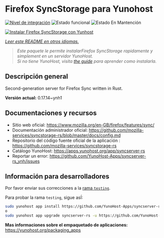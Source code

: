 <!--
Este archivo README esta generado automaticamente<https://github.com/YunoHost/apps/tree/master/tools/readme_generator>
No se debe editar a mano.
-->

# Firefox SyncStorage para Yunohost

[![Nivel de integración](https://dash.yunohost.org/integration/syncserver-rs.svg)](https://ci-apps.yunohost.org/ci/apps/syncserver-rs/) ![Estado funcional](https://ci-apps.yunohost.org/ci/badges/syncserver-rs.status.svg) ![Estado En Mantención](https://ci-apps.yunohost.org/ci/badges/syncserver-rs.maintain.svg)

[![Instalar Firefox SyncStorage con Yunhost](https://install-app.yunohost.org/install-with-yunohost.svg)](https://install-app.yunohost.org/?app=syncserver-rs)

*[Leer este README en otros idiomas.](./ALL_README.md)*

> *Este paquete le permite instalarFirefox SyncStorage rapidamente y simplement en un servidor YunoHost.*  
> *Si no tiene YunoHost, visita [the guide](https://yunohost.org/install) para aprender como instalarla.*

## Descripción general

Second-generation server for Firefox Sync written in Rust.


**Versión actual:** 0.17.14~ynh1
## Documentaciones y recursos

- Sitio web oficial: <https://www.mozilla.org/en-GB/firefox/features/sync/>
- Documentación administrador oficial: <https://github.com/mozilla-services/syncstorage-rs/blob/master/docs/config.md>
- Repositorio del código fuente oficial de la aplicación : <https://github.com/mozilla-services/syncstorage-rs>
- Catálogo YunoHost: <https://apps.yunohost.org/app/syncserver-rs>
- Reportar un error: <https://github.com/YunoHost-Apps/syncserver-rs_ynh/issues>

## Información para desarrolladores

Por favor enviar sus correcciones a la [rama `testing`](https://github.com/YunoHost-Apps/syncserver-rs_ynh/tree/testing).

Para probar la rama `testing`, sigue asÍ:

```bash
sudo yunohost app install https://github.com/YunoHost-Apps/syncserver-rs_ynh/tree/testing --debug
o
sudo yunohost app upgrade syncserver-rs -u https://github.com/YunoHost-Apps/syncserver-rs_ynh/tree/testing --debug
```

**Mas informaciones sobre el empaquetado de aplicaciones:** <https://yunohost.org/packaging_apps>
